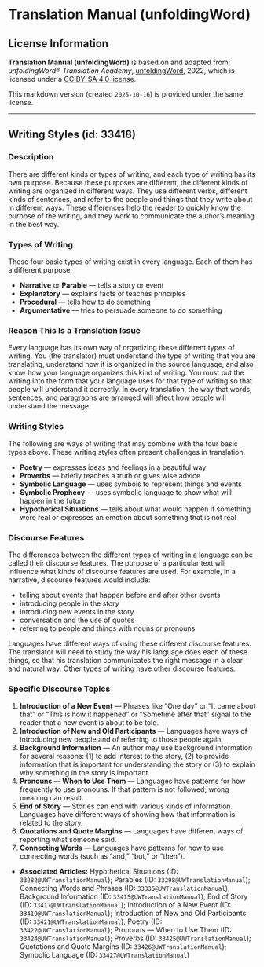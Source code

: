 # Translation Manual (unfoldingWord)

## License Information

**Translation Manual (unfoldingWord)** is based on and adapted from: _unfoldingWord® Translation Academy_, [unfoldingWord](https://unfoldingword.org/utw), 2022, which is licensed under a [CC BY-SA 4.0 license](https://creativecommons.org/licenses/by-sa/4.0/legalcode.en).

This markdown version (created `2025-10-16`) is provided under the same license.



--------------------------------

## Writing Styles (id: 33418)

### Description

There are different kinds or types of writing, and each type of writing has its own purpose. Because these purposes are different, the different kinds of writing are organized in different ways. They use different verbs, different kinds of sentences, and refer to the people and things that they write about in different ways. These differences help the reader to quickly know the purpose of the writing, and they work to communicate the author’s meaning in the best way.

### Types of Writing

These four basic types of writing exist in every language. Each of them has a different purpose:

* **Narrative** or **Parable** — tells a story or event
* **Explanatory** — explains facts or teaches principles
* **Procedural** — tells how to do something
* **Argumentative** — tries to persuade someone to do something

### Reason This Is a Translation Issue

Every language has its own way of organizing these different types of writing. You (the translator) must understand the type of writing that you are translating, understand how it is organized in the source language, and also know how your language organizes this kind of writing. You must put the writing into the form that your language uses for that type of writing so that people will understand it correctly. In every translation, the way that words, sentences, and paragraphs are arranged will affect how people will understand the message.

### Writing Styles

The following are ways of writing that may combine with the four basic types above. These writing styles often present challenges in translation.

* **Poetry** — expresses ideas and feelings in a beautiful way
* **Proverbs** — briefly teaches a truth or gives wise advice
* **Symbolic Language** — uses symbols to represent things and events
* **Symbolic Prophecy** — uses symbolic language to show what will happen in the future
* **Hypothetical Situations** — tells about what would happen if something were real or expresses an emotion about something that is not real

### Discourse Features

The differences between the different types of writing in a language can be called their discourse features. The purpose of a particular text will influence what kinds of discourse features are used. For example, in a narrative, discourse features would include:

* telling about events that happen before and after other events
* introducing people in the story
* introducing new events in the story
* conversation and the use of quotes
* referring to people and things with nouns or pronouns

Languages have different ways of using these different discourse features. The translator will need to study the way his language does each of these things, so that his translation communicates the right message in a clear and natural way. Other types of writing have other discourse features.

### Specific Discourse Topics

1. **Introduction of a New Event** — Phrases like “One day” or “It came about that” or “This is how it happened” or “Sometime after that” signal to the reader that a new event is about to be told.
2. **Introduction of New and Old Participants** — Languages have ways of introducing new people and of referring to those people again.
3. **Background Information** — An author may use background information for several reasons: (1\) to add interest to the story, (2\) to provide information that is important for understanding the story or (3\) to explain why something in the story is important.
4. **Pronouns — When to Use Them** — Languages have patterns for how frequently to use pronouns. If that pattern is not followed, wrong meaning can result.
5. **End of Story** — Stories can end with various kinds of information. Languages have different ways of showing how that information is related to the story.
6. **Quotations and Quote Margins** — Languages have different ways of reporting what someone said.
7. **Connecting Words** — Languages have patterns for how to use connecting words (such as “and,” “but,” or “then”).

* **Associated Articles:** Hypothetical Situations (ID: `33282@UWTranslationManual`); Parables (ID: `33298@UWTranslationManual`); Connecting Words and Phrases (ID: `33335@UWTranslationManual`); Background Information (ID: `33415@UWTranslationManual`); End of Story (ID: `33417@UWTranslationManual`); Introduction of a New Event (ID: `33419@UWTranslationManual`); Introduction of New and Old Participants (ID: `33421@UWTranslationManual`); Poetry (ID: `33422@UWTranslationManual`); Pronouns — When to Use Them (ID: `33424@UWTranslationManual`); Proverbs (ID: `33425@UWTranslationManual`); Quotations and Quote Margins (ID: `33426@UWTranslationManual`); Symbolic Language (ID: `33427@UWTranslationManual`)

